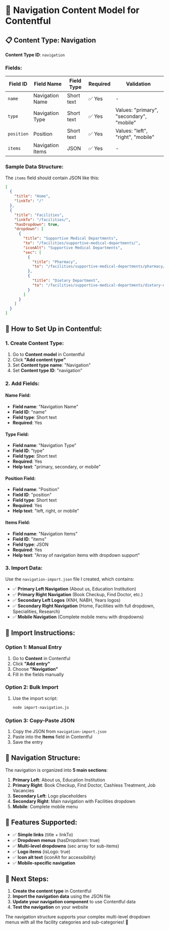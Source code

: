 # 🧭 Navigation Content Model for Contentful

## 📋 **Content Type: Navigation**

**Content Type ID**: `navigation`

### **Fields:**

| Field ID | Field Name | Field Type | Required | Validation |
|----------|------------|------------|----------|------------|
| `name` | Navigation Name | Short text | ✅ Yes | - |
| `type` | Navigation Type | Short text | ✅ Yes | Values: "primary", "secondary", "mobile" |
| `position` | Position | Short text | ✅ Yes | Values: "left", "right", "mobile" |
| `items` | Navigation Items | JSON | ✅ Yes | - |

### **Sample Data Structure:**

The `items` field should contain JSON like this:

```json
[
  {
    "title": "Home",
    "linkTo": "/"
  },
  {
    "title": "Facilities",
    "linkTo": "/facilities/",
    "hasDropdown": true,
    "dropdown": [
      {
        "title": "Supportive Medical Departments",
        "to": "/facilities/supportive-medical-departments/",
        "iconAlt": "Supportive Medical Departments",
        "sec": [
          {
            "title": "Pharmacy",
            "to": "/facilities/supportive-medical-departments/pharmacy/"
          },
          {
            "title": "Dietary Department",
            "to": "/facilities/supportive-medical-departments/dietary-department/"
          }
        ]
      }
    ]
  }
]
```

## 🎯 **How to Set Up in Contentful:**

### **1. Create Content Type:**
1. Go to **Content model** in Contentful
2. Click **"Add content type"**
3. Set **Content type name**: "Navigation"
4. Set **Content type ID**: "navigation"

### **2. Add Fields:**

#### **Name Field:**
- **Field name**: "Navigation Name"
- **Field ID**: "name"
- **Field type**: Short text
- **Required**: Yes

#### **Type Field:**
- **Field name**: "Navigation Type"
- **Field ID**: "type"
- **Field type**: Short text
- **Required**: Yes
- **Help text**: "primary, secondary, or mobile"

#### **Position Field:**
- **Field name**: "Position"
- **Field ID**: "position"
- **Field type**: Short text
- **Required**: Yes
- **Help text**: "left, right, or mobile"

#### **Items Field:**
- **Field name**: "Navigation Items"
- **Field ID**: "items"
- **Field type**: JSON
- **Required**: Yes
- **Help text**: "Array of navigation items with dropdown support"

### **3. Import Data:**

Use the `navigation-import.json` file I created, which contains:

- ✅ **Primary Left Navigation** (About us, Education Institution)
- ✅ **Primary Right Navigation** (Book Checkup, Find Doctor, etc.)
- ✅ **Secondary Left Logos** (KNH, NABH, Years logos)
- ✅ **Secondary Right Navigation** (Home, Facilities with full dropdown, Specialities, Research)
- ✅ **Mobile Navigation** (Complete mobile menu with dropdowns)

## 🚀 **Import Instructions:**

### **Option 1: Manual Entry**
1. Go to **Content** in Contentful
2. Click **"Add entry"**
3. Choose **"Navigation"**
4. Fill in the fields manually

### **Option 2: Bulk Import**
1. Use the import script:
   ```bash
   node import-navigation.js
   ```

### **Option 3: Copy-Paste JSON**
1. Copy the JSON from `navigation-import.json`
2. Paste into the **Items** field in Contentful
3. Save the entry

## 📱 **Navigation Structure:**

The navigation is organized into **5 main sections**:

1. **Primary Left**: About us, Education Institution
2. **Primary Right**: Book Checkup, Find Doctor, Cashless Treatment, Job Vacancies
3. **Secondary Left**: Logo placeholders
4. **Secondary Right**: Main navigation with Facilities dropdown
5. **Mobile**: Complete mobile menu

## 🎨 **Features Supported:**

- ✅ **Simple links** (title + linkTo)
- ✅ **Dropdown menus** (hasDropdown: true)
- ✅ **Multi-level dropdowns** (sec array for sub-items)
- ✅ **Logo items** (isLogo: true)
- ✅ **Icon alt text** (iconAlt for accessibility)
- ✅ **Mobile-specific navigation**

## 🔧 **Next Steps:**

1. **Create the content type** in Contentful
2. **Import the navigation data** using the JSON file
3. **Update your navigation component** to use Contentful data
4. **Test the navigation** on your website

The navigation structure supports your complex multi-level dropdown menus with all the facility categories and sub-categories! 🎉
